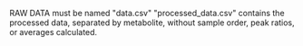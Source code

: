 RAW DATA must be named "data.csv"
"processed_data.csv" contains the processed data, separated by metabolite, without sample order, peak ratios, or averages calculated.
